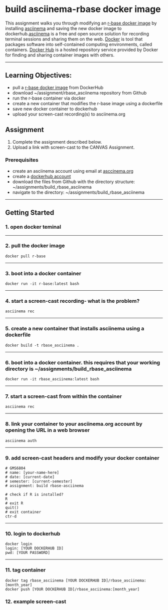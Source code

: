# build asciinema-rbase docker image

This assignment walks you through modifying an [r-base docker image](https://hub.docker.com/_/r-base?tab=description) by installing [asciinema](https://asciinema.org/docs/installation) and saving the new docker image to dockerhub.[asciinema](https://asciinema.org/about) is a free and open source solution for recording terminal sessions and sharing them on the web. [Docker](https://www.docker.com/resources/what-container) is tool that packages software into self-contained computing environments, called containers. [Docker Hub](https://www.docker.com/products/docker-hub) is a hosted repository service provided by Docker for finding and sharing container images with others.
<!-- blank line -->
----
<!-- blank line -->
## Learning Objectives:
 - pull a [r-base docker image](https://hub.docker.com/_/r-base?tab=description) from DockerHub
 - download ~/assignment/rbase_asciinema repository from Github
 - run the r-base container via docker
 - create a new container that modifies the r-base image using a dockerfile 
 - save new docker container to dockerhub
 - upload your screen-cast recording(s) to asciinema.org
 
  ## Assignment 
1. Complete the assignment described below.
2. Upload a link with screen-cast to the CANVAS Assignment.

### Prerequisites
* create an asciinema account using email at [asccinema.org](https://asciinema.org/login/new) 
* create a [dockerhub account](https://hub.docker.com/)
* download the files from Github with the directory structure: ~/assignments/build_rbase_asciinema
* navigate to the directory: ~/assignments/build_rbase_asciinema
<!-- blank line -->
----
<!-- blank line -->

## Getting Started

### 1. open docker teminal
<!-- blank line -->
----
<!-- blank line -->

### 2. pull the docker image
```
docker pull r-base
```
<!-- blank line -->
----
<!-- blank line -->

### 3. boot into a docker container 
```
docker run -it r-base:latest bash
```
<!-- blank line -->
----
<!-- blank line -->

### 4. start a screen-cast recording- what is the problem? 
```
asciinema rec
```
<!-- blank line -->
----
<!-- blank line -->

### 5. create a new container that installs asciinema using a dockerfile
```
docker build -t rbase_asciinema .
```
<!-- blank line -->
----
<!-- blank line -->

### 6. boot into a docker container. this requires that your working directory is ~/assignments/build_rbase_asciinema
```
docker run -it rbase_asciinema:latest bash
```
<!-- blank line -->
----
<!-- blank line -->

### 7. start a screen-cast from within the container 
```
asciinema rec
```
<!-- blank line -->
----
<!-- blank line -->

### 8. link your container to your asciinema.org account by opening the URL in a web browser 
```
asciinema auth
```
<!-- blank line -->
----
<!-- blank line -->

### 9. add screen-cast headers and modify your docker container
```
# GMS6804
# name: [your-name-here]
# date: [current-date]
# semester: [current-semester]
# assignment: build rbase-asciinema  

# check if R is installed?
R
# exit R
quit()
# exit container 
ctr-d
```
<!-- blank line -->
----
<!-- blank line -->

### 10. login to dockerhub
```
docker login
login: [YOUR DOCKERHUB ID]
pwd: [YOUR PASSWORD]
```
<!-- blank line -->
----
<!-- blank line -->

### 11. tag container
```
docker tag rbase_asciinema [YOUR DOCKERHUB ID]/rbase_asciinema:[month_year]
docker push [YOUR DOCKERHUB ID]/rbase_asciinema:[month_year]
```

### 12. example screen-cast
